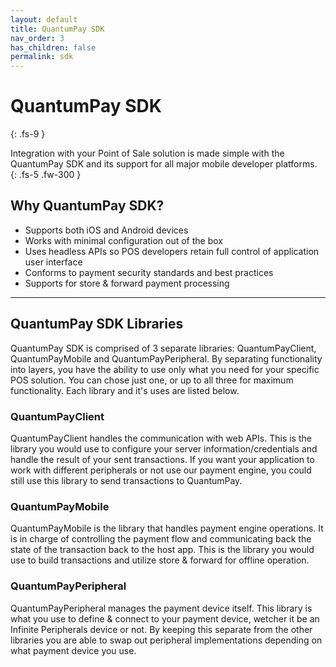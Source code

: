 ```yaml
---
layout: default
title: QuantumPay SDK
nav_order: 3
has_children: false
permalink: sdk
---
```


# QuantumPay SDK
{: .fs-9 }

Integration with your Point of Sale solution is made simple with the QuantumPay SDK and its support for all major mobile developer platforms.
{: .fs-5 .fw-300 }

## Why QuantumPay SDK?
- Supports both iOS and Android devices 
- Works with minimal configuration out of the box
- Uses headless APIs so POS developers retain full control of application user interface
- Conforms to payment security standards and best practices
- Supports for store & forward payment processing

---

## QuantumPay SDK Libraries
QuantumPay SDK is comprised of 3 separate libraries: QuantumPayClient, QuantumPayMobile and QuantumPayPeripheral. By separating functionality into layers, you have the ability to use only what you need for your specific POS solution. You can chose just one, or up to all three for maximum functionality. Each library and it's uses are listed below.

### QuantumPayClient
QuantumPayClient handles the communication with web APIs. This is the library you would use to configure your server information/credentials and handle the result of your sent transactions. If you want your application to work with different peripherals or not use our payment engine, you could still use this library to send transactions to QuantumPay.

### QuantumPayMobile
QuantumPayMobile is the library that handles payment engine operations. It is in charge of controlling the payment flow and communicating back the state of the transaction back to the host app. This is the library you would use to build transactions and utilize store & forward for offline operation.

### QuantumPayPeripheral
QuantumPayPeripheral manages the payment device itself. This library is what you use to define & connect to your payment device, wetcher it be an Infinite Peripherals device or not. By keeping this separate from the other libraries you are able to swap out peripheral implementations depending on what payment device you use.
